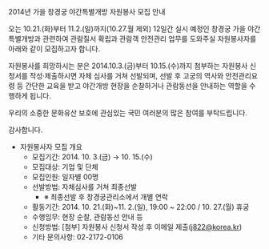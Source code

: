 2014년 가을 창경궁 야간특별개방 자원봉사 모집 안내

오는 10.21.(화)부터 11.2.(일)까지(10.27.월 제외) 12일간 실시 예정인 창경궁 가을 야간특별개방과 관련하여 관람질서 확립과 관람객 안전관리 업무를 도와주실 자원봉사자를 아래와 같이 모집하고자 합니다.

자원봉사를 희망하시는 분은 2014.10.3.(금)부터 10.15.(수)까지 첨부하는 자원봉사 신청서를 작성·제출하시면 자체 심사를 거쳐 선발되며, 선발 후 고궁의 역사와 안전관리요령 등 간단한 교육을 받고 야간개방 현장을 순찰하거나 관람동선을 안내하는 역할을 수행하게 됩니다.

우리의 소중한 문화유산 보호에 관심있는 국민 여러분의 많은 참여를 부탁드립니다.

감사합니다.

- 자원봉사자 모집 개요
  - 모집기간: 2014. 10. 3.(금) → 10. 15.(수)
  - 모집대상: 기업 및 단체
  - 모집인원: 일자별 00명
  - 선발방법: 자체심사를 거쳐 최종선발
    - ※ 최종선발 후 창경궁관리소에서 개별 연락
  - 활동기간: 2014. 10. 21.(화)~11. 2.(일), 19:00 ~ 22:00 / 10. 27.(월) 휴궁
  - 수행임무: 현장 순찰, 관람동선 안내 등
  - 신청방법: [첨부] 자원봉사 신청서 작성 후 이메일 제출(j822@korea.kr)
  - 기타 문의사항: 02-2172-0106